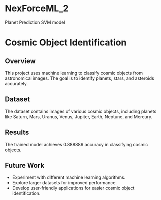 # NexForceML_2
Planet Prediction SVM model
# Cosmic Object Identification

## Overview
This project uses machine learning to classify cosmic objects from astronomical images. The goal is to identify planets, stars, and asteroids accurately.

## Dataset
The dataset contains images of various cosmic objects, including planets like Saturn, Mars, Uranus, Venus, Jupiter, Earth, Neptune, and Mercury.

## Results
The trained model achieves 0.888889 accuracy in classifying cosmic objects.

## Future Work
- Experiment with different machine learning algorithms.
- Explore larger datasets for improved performance.
- Develop user-friendly applications for easier cosmic object identification.

